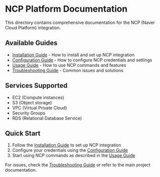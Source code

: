 # NCP Platform Documentation

This directory contains comprehensive documentation for the NCP (Naver Cloud Platform) integration.

## Available Guides

- [Installation Guide](installation.md) - How to install and set up NCP integration
- [Configuration Guide](configuration.md) - How to configure NCP credentials and settings
- [Usage Guide](usage.md) - How to use NCP commands and features
- [Troubleshooting Guide](troubleshooting.md) - Common issues and solutions

## Services Supported

- EC2 (Compute instances)
- S3 (Object storage)
- VPC (Virtual Private Cloud)
- Security Groups
- RDS (Relational Database Service)

## Quick Start

1. Follow the [Installation Guide](installation.md) to set up NCP integration
2. Configure your credentials using the [Configuration Guide](configuration.md)
3. Start using NCP commands as described in the [Usage Guide](usage.md)

For issues, check the [Troubleshooting Guide](troubleshooting.md) or refer to the main project documentation.